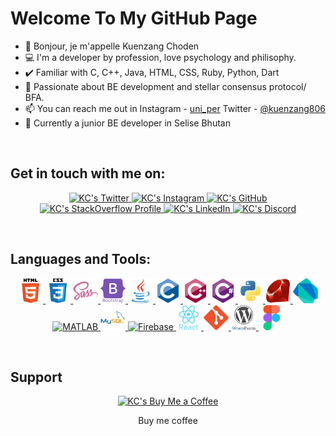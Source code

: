# Welcome To My GitHub Page #

- 👋 Bonjour, je m'appelle Kuenzang Choden
- 💻 I'm a developer by profession, love psychology and philisophy. 
- ✔️ Familiar with C, C++, Java, HTML, CSS, Ruby, Python, Dart
- 🔗 Passionate about BE development and stellar consensus protocol/ BFA. 
- 📫 You can reach me out in Instagram - [uni_per](https://www.instagram.com/uni_per/) Twitter - [@kuenzang806](https://twitter.com/kuenzang806) 
- 🏢 Currently a junior BE developer in Selise Bhutan 

<br />


## Get in touch with me on: ##

<p align="center">
 <a href="https://twitter.com/kuenzang806" target="_blank">
  <img src="https://github.com/divyashC/devicon/blob/master/icons/twitter/twitter-original.svg" alt="KC's Twitter" width="40" height="40"/>     
 </a>
 <a href="https://www.instagram.com/uni_per/" target="_blank">
  <img src="https://raw.githubusercontent.com/rahuldkjain/github-profile-readme-generator/master/src/images/icons/Social/instagram.svg" alt="KC's Instagram" width="40" height="40" />    
 </a>
 <a href="https://github.com/KuenzangChoden" target="_blank">
  <img src="https://github.com/divyashC/devicon/blob/master/icons/github/github-original.svg" alt="KC's GitHub"  width="40" height="40"/>    
 </a>
 <a href="https://stackoverflow.com/users/17746060/kuenzang-choden" target="_blank">
  <img src="https://raw.githubusercontent.com/rahuldkjain/github-profile-readme-generator/master/src/images/icons/Social/stack-overflow.svg" alt="KC's StackOverflow Profile"  width="40" height="40"/>    
 </a>
 <a href="https://www.linkedin.com/in/kuenzang-choden-05b9b4165/" target="_blank">
  <img src="https://github.com/divyashC/devicon/blob/master/icons/linkedin/linkedin-original.svg" alt="KC's LinkedIn"  width="40" height="40"/>    
 </a>
 <a href="https://discord.com/users/Kuenzang_Choden#3369" target="_blank">
  <img src="https://raw.githubusercontent.com/rahuldkjain/github-profile-readme-generator/master/src/images/icons/Social/discord.svg" alt="KC's Discord"  width="40" height="40"/>
 </a>
<!--  <a href="mailto:kuenzangc807@gmail.com" target="_blank">
  <img src="https://img.shields.io/badge/email-3357C0?style=for-the-badge&logo=gmail&logoColor=white" alt="KC's email - kuenzangc807@gmail.com" />    
 </a> -->
</p>

<br/>


## Languages and Tools: ##

<p align="center">
    <a href="https://developer.mozilla.org/en-US/docs/Web/HTML" target="_blank"> <img
            src="https://raw.githubusercontent.com/devicons/devicon/master/icons/html5/html5-original-wordmark.svg"
            alt="HTML" width="40" height="40" /> </a>
    <a href="https://developer.mozilla.org/en-US/docs/Web/CSS" target="_blank"> <img
            src="https://raw.githubusercontent.com/devicons/devicon/master/icons/css3/css3-original-wordmark.svg"
            alt="CSS" width="40" height="40" /> </a>
    <a href="https://sass-lang.com/documentation" target="_blank">
        <img src="https://github.com/devicons/devicon/blob/master/icons/sass/sass-original.svg" alt="SASS" width="40"
            height="40" /> </a>
    <a href="https://getbootstrap.com" target="_blank">
        <img src="https://raw.githubusercontent.com/devicons/devicon/master/icons/bootstrap/bootstrap-plain-wordmark.svg"
            alt="Bootstrap" width="40" height="40" /> </a>
    <a href="https://www.java.com" target="_blank"> <img
            src="https://raw.githubusercontent.com/devicons/devicon/master/icons/java/java-original.svg" alt="java"
            width="40" height="40" /> </a>
    <a href="https://www.cprogramming.com/" target="_blank"> <img
            src="https://raw.githubusercontent.com/devicons/devicon/master/icons/c/c-original.svg" alt="C" width="40"
            height="40" /> </a>
    <a href="https://docs.microsoft.com/en-us/cpp/?view=msvc-170" target="_blank"> <img
            src="https://github.com/devicons/devicon/blob/master/icons/cplusplus/cplusplus-original.svg" alt="C++"
            width="40" height="40" /> </a>
    <a href="https://docs.microsoft.com/en-us/dotnet/csharp/" target="_blank"> <img
            src="https://github.com/devicons/devicon/blob/master/icons/csharp/csharp-original.svg" alt="C#" width="40" height="40" /> </a>
    <a href="https://www.python.org" target="_blank"> <img
            src="https://raw.githubusercontent.com/devicons/devicon/master/icons/python/python-original.svg"
            alt="Python" width="40" height="40" /> </a>
    <a href="https://ruby-doc.org/" target="_blank"> <img
            src="https://github.com/devicons/devicon/blob/master/icons/ruby/ruby-original.svg" alt="Ruby" width="40"
            height="40" /> </a>
    <a href="https://dart.dev/guides" target="_blank">
        <img src="https://github.com/devicons/devicon/blob/master/icons/dart/dart-original.svg" alt="Dart" width="40"
            height="40" /> </a>
     <a href="https://www.mathworks.com/products/matlab.html" target="_blank">
        <img src="https://github.com/divyashC/devicon/blob/master/icons/matlab/matlab-original.svg"
            alt="MATLAB" width="40" height="40" /> </a>
    <a href="https://www.mysql.com/" target="_blank"> <img
            src="https://raw.githubusercontent.com/devicons/devicon/master/icons/mysql/mysql-original-wordmark.svg"
            alt="MySQL" width="40" height="40" /> </a>
    <a href="https://firebase.google.com/" target="_blank"> <img
            src="https://github.com/divyashC/devicon/blob/master/icons/firebase/firebase-plain.svg"
            alt="Firebase" width="40" height="40" /> </a>
    <a href="https://reactjs.org/" target="_blank"> <img
            src="https://raw.githubusercontent.com/devicons/devicon/master/icons/react/react-original-wordmark.svg"
            alt="ReactJs" width="40" height="40" /> </a>
    <a href="https://git-scm.com/" target="_blank">
        <img src="https://github.com/devicons/devicon/blob/master/icons/git/git-original.svg" alt="Git" width="40"
            height="40" /> </a>
    <a href="https://wordpress.com/" target="_blank">
        <img src="https://github.com/devicons/devicon/blob/master/icons/wordpress/wordpress-original.svg"
            alt="Wordpress" width="40" height="40" /> </a>
    <a href="https://www.figma.com/" target="_blank">
        <img src="https://github.com/devicons/devicon/blob/master/icons/figma/figma-original.svg" alt="Figma" width="40"
            height="40" /> </a>
</p>
 
<br/>

## Support ##

<p align="center">
 <a href="https://www.buymeacoffee.com/kuenzangc807" target="_blank">
  <img src="https://cdn.buymeacoffee.com/buttons/v2/default-yellow.png" alt="KC's Buy Me a Coffee"  width="250" height="60"/>    
 </a>
</p>
<p align="center">Buy me coffee </p>

<br/>
